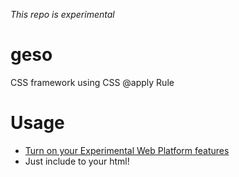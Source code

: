 *This repo is experimental*

# geso

CSS framework using CSS @apply Rule

# Usage

 * [Turn on your Experimental Web Platform features](chrome://flags/#enable-experimental-web-platform-features)
 * Just include to your html!

